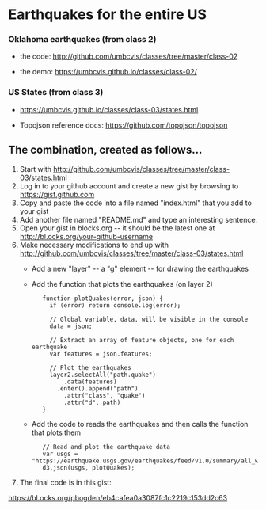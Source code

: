 # Earthquakes for the entire US

### Oklahoma earthquakes (from class 2)

* the code: http://github.com/umbcvis/classes/tree/master/class-02

* the demo: https://umbcvis.github.io/classes/class-02/

### US States (from class 3)

* https://umbcvis.github.io/classes/class-03/states.html

* Topojson reference docs: https://github.com/topojson/topojson

## The combination, created as follows...

1. Start with http://github.com/umbcvis/classes/tree/master/class-03/states.html
2. Log in to your github account and create a new gist by browsing to https://gist.github.com
3. Copy and paste the code into a file named "index.html" that you add to your gist
4. Add another file named "README.md" and type an interesting sentence.
4. Open your gist in blocks.org -- it should be the latest one at http://bl.ocks.org/your-github-username
5. Make necessary modifications to end up with http://github.com/umbcvis/classes/tree/master/class-03/states.html
   * Add a new "layer" -- a "g" element -- for drawing the earthquakes
   * Add the function that plots the earthquakes (on layer 2)

            function plotQuakes(error, json) {
              if (error) return console.log(error);

              // Global variable, data, will be visible in the console
              data = json;

              // Extract an array of feature objects, one for each earthquake
              var features = json.features;

              // Plot the earthquakes
              layer2.selectAll("path.quake")
                  .data(features)
                .enter().append("path")
                  .attr("class", "quake")
                  .attr("d", path)
            }

   * Add the code to reads the earthquakes and then calls the function that plots them

            // Read and plot the earthquake data
            var usgs = "https://earthquake.usgs.gov/earthquakes/feed/v1.0/summary/all_week.geojson";
            d3.json(usgs, plotQuakes);

6. The final code is in this gist:

https://bl.ocks.org/pbogden/eb4cafea0a3087fc1c2219c153dd2c63
